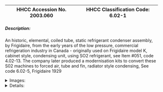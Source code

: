 | **HHCC Accession No. 2003.060** |**HHCC Classification Code:  6.02-1**|
| ----------- | ----------- |
##### Description:
An historic, elemental, coiled tube, static refrigerant condenser assembly, by Frigidaire, from the early years of the low pressure, commercial refrigeration industry in Canada - originally used on Frigidaire model K, cabinet style, condensing unit, using SO2 refrigerant, see Item #051, code 4.02-13. The company later produced a modernisation kits to convert these S02 machines to forced air, tube and fin, radiator style condensing, See code 6.02-5,  Frigidaire 1929


<details>
	<summary>Images:</summary>
<div class="gallery gallery-wrapper--full" contenteditable="false" data-is-empty="false" data-translation="Add images" data-columns="6">
<figure class="gallery__item"><a href="#DOMAIN_NAME#gallery/6.02-1.jpg" data-size="512x768"><img src="#DOMAIN_NAME#gallery/6.02-1-thumbnail.jpg" alt=""></a></figure>
<figure class="gallery__item"><a href="#DOMAIN_NAME#gallery/6.02-1a.jpg" data-size="1311x1122"><img src="#DOMAIN_NAME#gallery/6.02-1a-thumbnail.jpg" alt=""></a></figure>
</div>
</details>


<details>
	<summary>Details:</summary>

##### Group:
6.02 Refrigerating and Air Conditioning Condensers and Receivers - Commercial

##### Make:
Frigidaire

##### Manufacturer:
Frigidaire Electric Refrigeration Products, General motors  Corporation

##### Model:
Model K condenser assembly

##### Serial No.:


##### Size:
only round coil 12'dia x 6' h x11 coils
only oval coils 11'x 2'x 16'h x 34 coils 
Over all structure 16x 12x 24'h

##### Weight:
28 lbs

##### Circa:
1929

##### Rating:
Exhibit, education, and research quality, demonstrating the form and structure of early, elimental, coiled tube refrigerant condensers built for fractional horsepower, commercial application, refrigeration machines in Canada.

##### Patent Date/Number:


##### Provenance:
From York County (York Region) Ontario, once a rich agricultural hinterlands, attracting early settlement in the last years of the 18th century. Located on the north slopes of the Oak Ridges Moraine, within 20 miles of Toronto, the County would also attract early ex-urban development, to be come a wealthy market place for the emerging household and consumer technologies of the early and mid 20th century. 

This artifact was discovered in the 1950's in the used stock of T. H. Oliver, Refrigeration and Electric Sales and Service, Aurora, Ontario, an early worker in the field of agricultural, industrial and consumer technology.

##### Type and Design:
Coiled ' ' and 3/3' coiled copper tubing on high gloss. black enamelled, steel sandwich style supporting frame

##### Construction:


##### Material:


##### Special Features:


##### Accessories:


##### Capacities:


##### Performance Characteristics:


##### Operation:


##### Control and Regulation:


##### Targeted Market Segment:


##### Consumer Acceptance:


##### Merchandising:


##### Market Price:


##### Technological Significance:


##### Industrial Significance:


##### Socio-economic Significance:


##### Socio-cultural Significance:


##### Donor:
G. Leslie Oliver, The T. H. Oliver HVACR Collection

##### HHCC Storage Location:


##### Tracking:


##### Bibliographic References:
Frigidaire Manual, SER405, products mfd prior to 1937, P9 and 15, Chpt. 1-A

##### Notes:


##### Related Reports:

</details>
